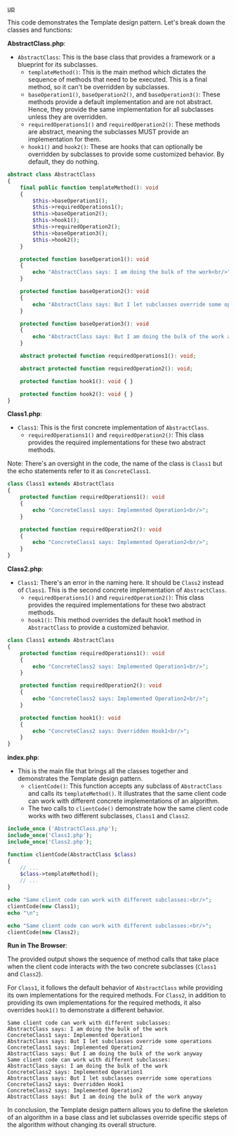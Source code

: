 [up](../README.md)

This code demonstrates the Template design pattern. Let's break down the classes and functions:

**AbstractClass.php**:

- `AbstractClass`: This is the base class that provides a framework or a blueprint for its subclasses.
  - `templateMethod()`: This is the main method which dictates the sequence of methods that need to be executed. This is a final method, so it can't be overridden by subclasses.
  - `baseOperation1()`, `baseOperation2()`, and `baseOperation3()`: These methods provide a default implementation and are not abstract. Hence, they provide the same implementation for all subclasses unless they are overridden.
  - `requiredOperations1()` and `requiredOperation2()`: These methods are abstract, meaning the subclasses MUST provide an implementation for them.
  - `hook1()` and `hook2()`: These are hooks that can optionally be overridden by subclasses to provide some customized behavior. By default, they do nothing.

```php
abstract class AbstractClass
{
    final public function templateMethod(): void
    {
        $this->baseOperation1();
        $this->requiredOperations1();
        $this->baseOperation2();
        $this->hook1();
        $this->requiredOperation2();
        $this->baseOperation3();
        $this->hook2();
    }

    protected function baseOperation1(): void
    {
        echo "AbstractClass says: I am doing the bulk of the work<br/>";
    }

    protected function baseOperation2(): void
    {
        echo "AbstractClass says: But I let subclasses override some operations<br/>";
    }

    protected function baseOperation3(): void
    {
        echo "AbstractClass says: But I am doing the bulk of the work anyway<br/>";
    }

    abstract protected function requiredOperations1(): void;

    abstract protected function requiredOperation2(): void;

    protected function hook1(): void { }

    protected function hook2(): void { }
}
```

**Class1.php**:

- `Class1`: This is the first concrete implementation of `AbstractClass`.
  - `requiredOperations1()` and `requiredOperation2()`: This class provides the required implementations for these two abstract methods.

Note: There's an oversight in the code, the name of the class is `Class1` but the echo statements refer to it as `ConcreteClass1`.

```php
class Class1 extends AbstractClass
{
    protected function requiredOperations1(): void
    {
        echo "ConcreteClass1 says: Implemented Operation1<br/>";
    }

    protected function requiredOperation2(): void
    {
        echo "ConcreteClass1 says: Implemented Operation2<br/>";
    }
}
```
**Class2.php**:

- `Class1`: There's an error in the naming here. It should be `Class2` instead of `Class1`. This is the second concrete implementation of `AbstractClass`.
  - `requiredOperations1()` and `requiredOperation2()`: This class provides the required implementations for these two abstract methods.
  - `hook1()`: This method overrides the default hook1 method in `AbstractClass` to provide a customized behavior.

```php
class Class1 extends AbstractClass
{
    protected function requiredOperations1(): void
    {
        echo "ConcreteClass2 says: Implemented Operation1<br/>";
    }

    protected function requiredOperation2(): void
    {
        echo "ConcreteClass2 says: Implemented Operation2<br/>";
    }

    protected function hook1(): void
    {
        echo "ConcreteClass2 says: Overridden Hook1<br/>";
    }
}
```

**index.php**:

- This is the main file that brings all the classes together and demonstrates the Template design pattern.
  - `clientCode()`: This function accepts any subclass of `AbstractClass` and calls its `templateMethod()`. It illustrates that the same client code can work with different concrete implementations of an algorithm.
  - The two calls to `clientCode()` demonstrate how the same client code works with two different subclasses, `Class1` and `Class2`.

```php
include_once ('AbstractClass.php');
include_once('Class1.php');
include_once('Class2.php');

function clientCode(AbstractClass $class)
{
    // ...
    $class->templateMethod();
    // ...
}

echo "Same client code can work with different subclasses:<br/>";
clientCode(new Class1);
echo "\n";

echo "Same client code can work with different subclasses:<br/>";
clientCode(new Class2);

```

**Run in The Browser**:

The provided output shows the sequence of method calls that take place when the client code interacts with the two concrete subclasses (`Class1` and `Class2`). 

For `Class1`, it follows the default behavior of `AbstractClass` while providing its own implementations for the required methods. For `Class2`, in addition to providing its own implementations for the required methods, it also overrides `hook1()` to demonstrate a different behavior.

```run
Same client code can work with different subclasses:
AbstractClass says: I am doing the bulk of the work
ConcreteClass1 says: Implemented Operation1
AbstractClass says: But I let subclasses override some operations
ConcreteClass1 says: Implemented Operation2
AbstractClass says: But I am doing the bulk of the work anyway
Same client code can work with different subclasses:
AbstractClass says: I am doing the bulk of the work
ConcreteClass2 says: Implemented Operation1
AbstractClass says: But I let subclasses override some operations
ConcreteClass2 says: Overridden Hook1
ConcreteClass2 says: Implemented Operation2
AbstractClass says: But I am doing the bulk of the work anyway
```
In conclusion, the Template design pattern allows you to define the skeleton of an algorithm in a base class and let subclasses override specific steps of the algorithm without changing its overall structure.

